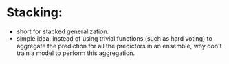 # Stacking:
- short for stacked generalization.
- simple idea: instead of using trivial functions (such as hard voting) to aggregate the prediction for all the predictors in an ensemble, why don't train a model to perform this aggregation.
